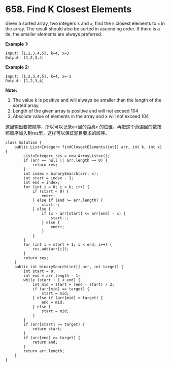 # 658. Find K Closest Elements

Given a sorted array, two integers `k` and `x`, find the `k` closest elements to `x` in the array. The result should also be sorted in ascending order. If there is a tie, the smaller elements are always preferred.

**Example 1:**  


```text
Input: [1,2,3,4,5], k=4, x=3
Output: [1,2,3,4]
```

**Example 2:**  


```text
Input: [1,2,3,4,5], k=4, x=-1
Output: [1,2,3,4]
```

**Note:**

1. The value k is positive and will always be smaller than the length of the sorted array.
2. Length of the given array is positive and will not exceed 104
3. Absolute value of elements in the array and x will not exceed 104

这里输出要按顺序，所以可以记录arr里的距离x 的位置，再把这个范围里的数按照顺序加入到res里，这样可以保证题目要求的顺序。

```text
class Solution {
    public List<Integer> findClosestElements(int[] arr, int k, int x) {
        List<Integer> res = new ArrayList<>();
        if (arr == null || arr.length == 0) {
            return res;
        }
        int index = binarySearch(arr, x);
        int start = index - 1;
        int end = index;
        for (int i = 0; i < k; i++) {
            if (start < 0) {
                end++;
            } else if (end >= arr.length) {
                start--;
            } else {
                if (x - arr[start] <= arr[end] - x) {
                    start--;
                } else {
                    end++;
                }
            }
        }
        for (int i = start + 1; i < end; i++) {
            res.add(arr[i]);
        }
        return res;
    }
    public int binarySearch(int[] arr, int target) {
        int start = 0;
        int end = arr.length - 1;
        while (start + 1 < end) {
            int mid = start + (end - start) / 2;
            if (arr[mid] == target) {
                start = mid;
            } else if (arr[mid] > target) {
                end = mid;
            } else {
                start = mid;
            }
        }
        if (arr[start] >= target) {
            return start;
        }
        if (arr[end] >= target) {
            return end;
        }
        return arr.length;
    }
}
```


